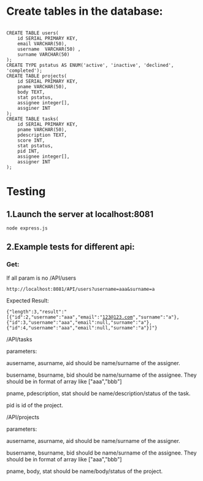 # Create tables in the database:
<pre><code>
CREATE TABLE users(
    id SERIAL PRIMARY KEY,
    email VARCHAR(50),
    username  VARCHAR(50) ,
    surname VARCHAR(50)
);
CREATE TYPE pstatus AS ENUM('active', 'inactive', 'declined', 'completed');
CREATE TABLE projects(
    id SERIAL PRIMARY KEY,
    pname VARCHAR(50),
    body TEXT,
    stat pstatus,
    assignee integer[],
    assginer INT
);
CREATE TABLE tasks(
    id SERIAL PRIMARY KEY,
    pname VARCHAR(50),
    pdescription TEXT,
    score INT,
    stat pstatus,
    pid INT,
    assignee integer[],
    assigner INT
);
</code></pre>
# Testing
## 1.Launch the server at localhost:8081

<code>node express.js</code>

## 2.Example tests for different api:

### Get:
If all param is no
/API/users

<code>http://localhost:8081/API/users?username=aaa&surname=a</code>

Expected Result:

<code>{"length":3,"result":"[{\"id\":2,\"username\":\"aaa\",\"email\":\"123@123.com\",\"surname\":\"a\"},{\"id\":3,\"username\":\"aaa\",\"email\":null,\"surname\":\"a\"},{\"id\":4,\"username\":\"aaa\",\"email\":null,\"surname\":\"a\"}]"}</code>

/API/tasks

parameters:

ausername, asurname, aid should be name/surname of the assigner.

busername, bsurname, bid should be name/surname of the assignee. They should be in format of array like ["aaa","bbb"]

pname, pdescription, stat should be name/description/status of the task.

pid is id of the project.

/API/projects

parameters:

ausername, asurname, aid should be name/surname of the assigner.

busername, bsurname, bid should be name/surname of the assignee. They should be in format of array like ["aaa","bbb"]

pname, body, stat should be name/body/status of the project.